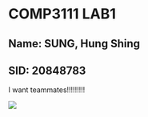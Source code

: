 # COMP3111 LAB1
## Name: SUNG, Hung Shing
## SID: 20848783

I want teammates!!!!!!!!!

![](https://ppt.cc/f80i7x) 